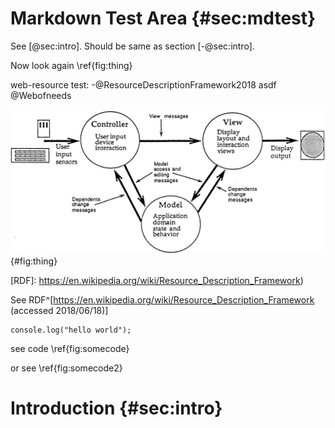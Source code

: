 # Markdown Test Area {#sec:mdtest}

<!-- TODO -- abstract/introduction here %TODO -->

<!--

codeBlockCaptions for code-block refs?

autoSectionLabels, default false: Automatically prefix all section labels with sec:. Note that this messes with pandoc's automatic header references.

lstPrefix, default lst., lsts.: Prefix for references to lists, e.g. lsts. 2,5
-->

See [@sec:intro]. Should be same as section [-@sec:intro].

Now look again \ref{fig:thing}

web-resource test: -@ResourceDescriptionFramework2018 asdf @Webofneeds

![some caption](./figures/mvc.png){#fig:thing}

[RDF]: https://en.wikipedia.org/wiki/Resource_Description_Framework)


See RDF^[<https://en.wikipedia.org/wiki/Resource_Description_Framework> (accessed 2018/06/18)]





``` {#fig:somecode .js}
console.log("hello world");
```

see code \ref{fig:somecode}

or see \ref{fig:somecode2}

# Introduction {#sec:intro}
